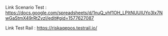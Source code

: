 Link Scenario Test : https://docs.google.com/spreadsheets/d/1nuQ_vhf1OH_LPItNUUIUYo3Ix7NwGaStmX49rRtZvzI/edit#gid=1577627087

Link Test Rail : https://riskaqepos.testrail.io/